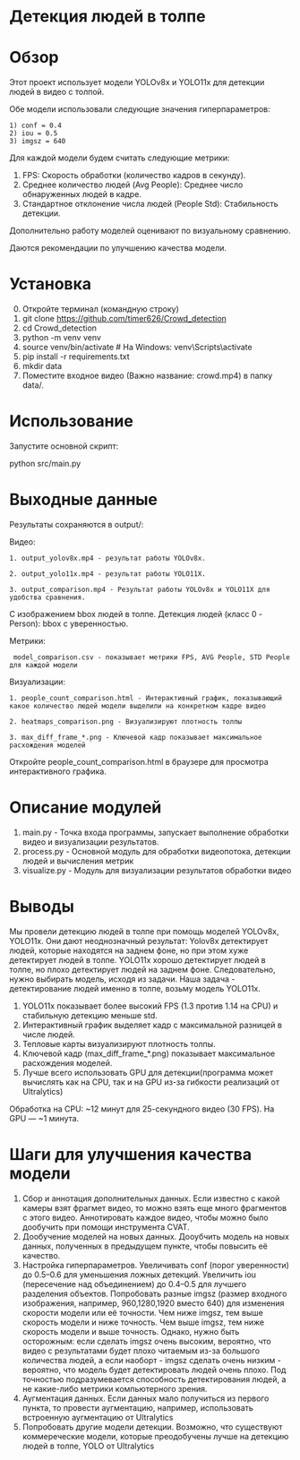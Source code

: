 # Детекция людей в толпе

# Обзор
Этот проект использует модели YOLOv8x и YOLO11x для детекции людей в видео с толпой. 

Обе модели использовали следующие значения гиперпараметров: 

    1) conf = 0.4
    2) iou = 0.5 
    3) imgsz = 640

Для каждой модели будем считать следующие метрики:
1. FPS: Скорость обработки (количество кадров в секунду).
2. Среднее количество людей (Avg People): Среднее число обнаруженных людей в кадре.
3. Стандартное отклонение числа людей (People Std): Стабильность детекции.

Дополнительно работу моделей оценивают по визуальному сравнению.

Даются рекомендации по улучшению качества модели.

# Установка

0. Откройте терминал (командную строку)
1. git clone https://github.com/timer626/Crowd_detection
2. cd Crowd_detection
3. python -m venv venv
4. source venv/bin/activate  # На Windows: venv\Scripts\activate
5. pip install -r requirements.txt
6. mkdir data
7. Поместите входное видео (Важно название: crowd.mp4) в папку data/.

# Использование
Запустите основной скрипт:

python src/main.py

# Выходные данные

Результаты сохраняются в output/:

Видео: 

    1. output_yolov8x.mp4 - результат работы YOLOv8x.

    2. output_yolo11x.mp4 - результат работы YOLO11X. 

    3. output_comparison.mp4 - Результат работы YOLOv8x и YOLO11X для удобства сравнения.

С изображением bbox людей в толпе. Детекция людей (класс 0 - Person): bbox с уверенностью.

Метрики: 

     model_comparison.csv - показывает метрики FPS, AVG People, STD People для каждой модели

Визуализации:

    1. people_count_comparison.html - Интерактивный график, показывающий какое количество людей модели выделили на конкретном кадре видео

    2. heatmaps_comparison.png - Визуализируют плотность толпы

    3. max_diff_frame_*.png - Ключевой кадр показывает максимальное расхождения моделей

Откройте people_count_comparison.html в браузере для просмотра интерактивного графика.

# Описание модулей

1. main.py - Точка входа программы, запускает выполнение обработки видео и визуализации результатов.
2. process.py - Основной модуль для обработки видеопотока, детекции людей и вычисления метрик
3. visualize.py - Модуль для визуализации результатов обработки видео

# Выводы

Мы провели детекцию людей в толпе при помощь моделей YOLOv8x, YOLO11x. Они дают неоднозначный результат: Yolov8x детектирует людей, которые находятся на заднем фоне, но при этом хуже детектирует людей в толпе.
YOLO11x хорошо детектирует людей в толпе, но плохо детектирует людей на заднем фоне. Следовательно, нужно выбирать модель, исходя из задачи.
Наша задача - детектирование людей именно в толпе, возьму модель YOLO11x.
1. YOLO11x показывает более высокий FPS (1.3 против 1.14 на CPU) и стабильную детекцию меньше std.
2. Интерактивный график выделяет кадр с максимальной разницей в числе людей.
3. Тепловые карты визуализируют плотность толпы.
4. Ключевой кадр (max_diff_frame_*.png) показывает максимальное расхождения моделей.
5. Лучше всего использовать GPU для детекции(программа может вычислять как на CPU, так и на GPU из-за гибкости реализаций от Ultralytics)

Обработка на CPU: ~12 минут для 25-секундного видео (30 FPS). На GPU — ~1 минута.

# Шаги для улучшения качества модели
1. Сбор и аннотация дополнительных данных. 
Если известно с какой камеры взят фрагмет видео, то можно взять еще много фрагментов с этого видео.
Аннотировать каждое видео, чтобы можно было дообучить при помощи инструмента CVAT.
2. Дообучение моделей на новых данных. Дооубчить модель на новых данных, полученных в предыдущем пункте, чтобы повысить её качество.
3. Настройка гиперпараметров. Увеличивать conf (порог уверенности) до 0.5–0.6 для уменьшения ложных детекций.
Увеличить iou (пересечение над объединением) до 0.4–0.5 для лучшего разделения объектов.
Попробовать разные imgsz (размер входного изображения, например, 960,1280,1920 вместо 640) для изменения скорости модели или её точности.
Чем ниже imgsz, тем выше скорость модели и ниже точность. Чем выше imgsz, тем ниже скорость модели и выше точность.
Однако, нужно быть осторожным: если сделать imgsz очень высоким, вероятно, что видео с результатами будет плохо читаемым из-за большого количества людей,
а если наоборт - imgsz сделать очень низким - вероятно, что модель будет детектировать людей очень плохо.
Под точностью подразумевается способность детектирования людей, а не какие-либо метрики компьютерного зрения.
4. Аугментация данных. Если данных мало получиться из первого пункта, то провести аугментацию, например, использовать встроенную аугментацию от Ultralytics
5. Попробовать другие модели детекции. Возможно, что существуют коммереческие модели, которые преодобучены лучше на детекцию людей в толпе, YOLO от Ultralytics




